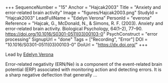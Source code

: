 +++
SequenceNumber = "15"
Anchor = "Hajcak2003"
Title = "Anxiety and error-related brain activity"
Image = "figures/Hajcak2003.png"
StudyId = "Hajcak2003"
LeadFullName = "Edelyn Verona"
PersonId = "everona"
Reference = "Hajcak, G., McDonald, N., & Simons, R. F. (2003). Anxiety and error-related brain activity. Biological Psychology, 64(1–2), 77–90. https://doi.org/10.1016/S0301-0511(03)00103-0"
PsychConstruct = "error processing"
SignupUrl = "done"
Tags = ["Recording", "Error"]
DOI = "10.1016/S0301-0511(03)00103-0"
DoiUrl = "https://dx.doi.org/"
+++

Lead by [Edelyn Verona](/people/#everona)

Error-related negativity (ERN/Ne) is a component of the event-related brain potential (ERP) associated with monitoring action and detecting errors. It is a sharp negative deflection that generally ...